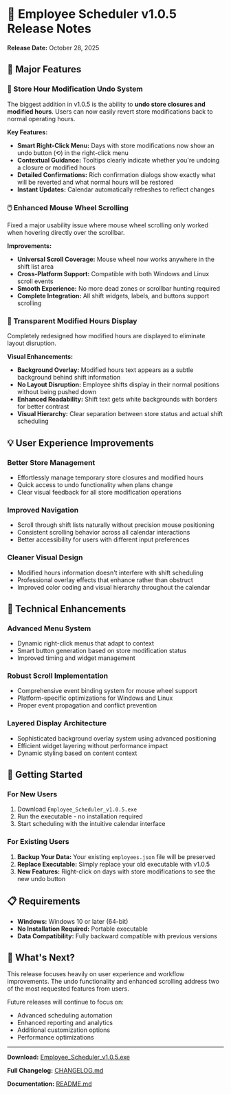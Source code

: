 # 🚀 Employee Scheduler v1.0.5 Release Notes

**Release Date:** October 28, 2025

## 🎯 Major Features

### 🔄 Store Hour Modification Undo System
The biggest addition in v1.0.5 is the ability to **undo store closures and modified hours**. Users can now easily revert store modifications back to normal operating hours.

**Key Features:**
- **Smart Right-Click Menu:** Days with store modifications now show an undo button (⟲) in the right-click menu
- **Contextual Guidance:** Tooltips clearly indicate whether you're undoing a closure or modified hours
- **Detailed Confirmations:** Rich confirmation dialogs show exactly what will be reverted and what normal hours will be restored
- **Instant Updates:** Calendar automatically refreshes to reflect changes

### 🖱️ Enhanced Mouse Wheel Scrolling
Fixed a major usability issue where mouse wheel scrolling only worked when hovering directly over the scrollbar.

**Improvements:**
- **Universal Scroll Coverage:** Mouse wheel now works anywhere in the shift list area
- **Cross-Platform Support:** Compatible with both Windows and Linux scroll events
- **Smooth Experience:** No more dead zones or scrollbar hunting required
- **Complete Integration:** All shift widgets, labels, and buttons support scrolling

### 🎨 Transparent Modified Hours Display
Completely redesigned how modified hours are displayed to eliminate layout disruption.

**Visual Enhancements:**
- **Background Overlay:** Modified hours text appears as a subtle background behind shift information
- **No Layout Disruption:** Employee shifts display in their normal positions without being pushed down
- **Enhanced Readability:** Shift text gets white backgrounds with borders for better contrast
- **Visual Hierarchy:** Clear separation between store status and actual shift scheduling

## 💡 User Experience Improvements

### Better Store Management
- Effortlessly manage temporary store closures and modified hours
- Quick access to undo functionality when plans change
- Clear visual feedback for all store modification operations

### Improved Navigation
- Scroll through shift lists naturally without precision mouse positioning
- Consistent scrolling behavior across all calendar interactions
- Better accessibility for users with different input preferences

### Cleaner Visual Design
- Modified hours information doesn't interfere with shift scheduling
- Professional overlay effects that enhance rather than obstruct
- Improved color coding and visual hierarchy throughout the calendar

## 🔧 Technical Enhancements

### Advanced Menu System
- Dynamic right-click menus that adapt to context
- Smart button generation based on store modification status
- Improved timing and widget management

### Robust Scroll Implementation
- Comprehensive event binding system for mouse wheel support
- Platform-specific optimizations for Windows and Linux
- Proper event propagation and conflict prevention

### Layered Display Architecture
- Sophisticated background overlay system using advanced positioning
- Efficient widget layering without performance impact
- Dynamic styling based on content context

## 🚀 Getting Started

### For New Users
1. Download `Employee_Scheduler_v1.0.5.exe`
2. Run the executable - no installation required
3. Start scheduling with the intuitive calendar interface

### For Existing Users
1. **Backup Your Data:** Your existing `employees.json` file will be preserved
2. **Replace Executable:** Simply replace your old executable with v1.0.5
3. **New Features:** Right-click on days with store modifications to see the new undo button

## 📋 Requirements

- **Windows:** Windows 10 or later (64-bit)
- **No Installation Required:** Portable executable
- **Data Compatibility:** Fully backward compatible with previous versions

## 🎉 What's Next?

This release focuses heavily on user experience and workflow improvements. The undo functionality and enhanced scrolling address two of the most requested features from users.

Future releases will continue to focus on:
- Advanced scheduling automation
- Enhanced reporting and analytics
- Additional customization options
- Performance optimizations

---

**Download:** [Employee_Scheduler_v1.0.5.exe](../../releases/download/v1.0.5/Employee_Scheduler_v1.0.5.exe)

**Full Changelog:** [CHANGELOG.md](../../CHANGELOG.md)

**Documentation:** [README.md](../../README.md)